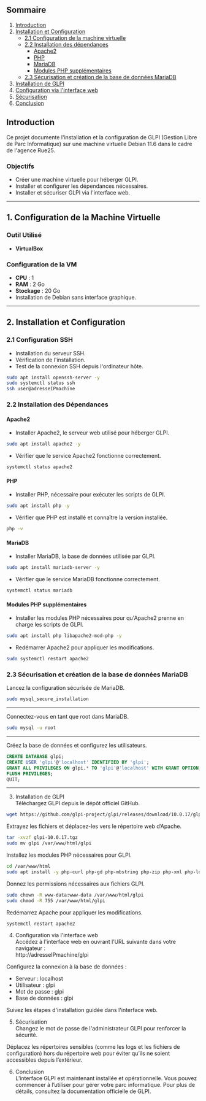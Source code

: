 ## Sommaire
1. [Introduction](#introduction)
2. [Installation et Configuration](#installation-et-configuration)
   - [2.1 Configuration de la machine virtuelle](#21-configuration-de-la-machine-virtuelle)
   - [2.2 Installation des dépendances](#22-installation-des-dépendances)
     - [Apache2](#apache2)
     - [PHP](#php)
     - [MariaDB](#mariadb)
     - [Modules PHP supplémentaires](#modules-php-supplémentaires)
   - [2.3 Sécurisation et création de la base de données MariaDB](#23-sécurisation-et-création-de-la-base-de-données-mariadb)
3. [Installation de GLPI](#installation-de-glpi)
4. [Configuration via l'interface web](#configuration-via-linterface-web)
5. [Sécurisation](#sécurisation)
6. [Conclusion](#conclusion)


## Introduction
Ce projet documente l'installation et la configuration de GLPI (Gestion Libre de Parc Informatique) sur une machine virtuelle Debian 11.6 dans le cadre de l'agence Rue25.

### Objectifs
- Créer une machine virtuelle pour héberger GLPI.
- Installer et configurer les dépendances nécessaires.
- Installer et sécuriser GLPI via l'interface web.

---

## 1. Configuration de la Machine Virtuelle

### Outil Utilisé
- **VirtualBox**

### Configuration de la VM
- **CPU** : 1
- **RAM** : 2 Go
- **Stockage** : 20 Go
- Installation de Debian sans interface graphique.

---

## 2. Installation et Configuration

### 2.1 Configuration SSH
- Installation du serveur SSH.
- Vérification de l'installation.
- Test de la connexion SSH depuis l'ordinateur hôte.

```bash
sudo apt install openssh-server -y 
sudo systemctl status ssh
ssh user@adresseIPmachine
```

### 2.2 Installation des Dépendances

#### Apache2
- Installer Apache2, le serveur web utilisé pour héberger GLPI.
```bash
sudo apt install apache2 -y
```
- Vérifier que le service Apache2 fonctionne correctement.
```bash
systemctl status apache2
```

#### PHP
- Installer PHP, nécessaire pour exécuter les scripts de GLPI.
```bash
sudo apt install php -y
```

- Vérifier que PHP est installé et connaître la version installée.
```bash
php -v
```
#### MariaDB
- Installer MariaDB, la base de données utilisée par GLPI.
```bash
sudo apt install mariadb-server -y
```
- Vérifier que le service MariaDB fonctionne correctement.
```bash
systemctl status mariadb
```
#### Modules PHP supplémentaires
- Installer les modules PHP nécessaires pour qu'Apache2 prenne en charge les scripts de GLPI.
```bash
sudo apt install php libapache2-mod-php -y
```
- Redémarrer Apache2 pour appliquer les modifications.
```bash
sudo systemctl restart apache2
```
### 2.3 Sécurisation et création de la base de données MariaDB  
Lancez la configuration sécurisée de MariaDB.  
```bash
sudo mysql_secure_installation
```
---  

Connectez-vous en tant que root dans MariaDB.  
```bash
sudo mysql -u root
```
---  

Créez la base de données et configurez les utilisateurs.  
```sql
CREATE DATABASE glpi;
CREATE USER 'glpi'@'localhost' IDENTIFIED BY 'glpi';
GRANT ALL PRIVILEGES ON glpi.* TO 'glpi'@'localhost' WITH GRANT OPTION;
FLUSH PRIVILEGES;
QUIT;
```
---  

3. Installation de GLPI  
Téléchargez GLPI depuis le dépôt officiel GitHub.  
```bash
wget https://github.com/glpi-project/glpi/releases/download/10.0.17/glpi-10.0.17.tgz
```
Extrayez les fichiers et déplacez-les vers le répertoire web d’Apache.  
```bash
tar -xvzf glpi-10.0.17.tgz
sudo mv glpi /var/www/html/glpi
```
Installez les modules PHP nécessaires pour GLPI.  
```bash
cd /var/www/html
sudo apt install -y php-curl php-gd php-mbstring php-zip php-xml php-ldap php-intl php-mysql php-dom php-simplexml php-json php-phar php-pdo php-cgi
```
Donnez les permissions nécessaires aux fichiers GLPI.  
```bash
sudo chown -R www-data:www-data /var/www/html/glpi
sudo chmod -R 755 /var/www/html/glpi
```
Redémarrez Apache pour appliquer les modifications.  
```bash
systemctl restart apache2
```
4. Configuration via l'interface web  
Accédez à l'interface web en ouvrant l’URL suivante dans votre navigateur :  
http://adresseIPmachine/glpi  

Configurez la connexion à la base de données :  
- Serveur : localhost  
- Utilisateur : glpi  
- Mot de passe : glpi  
- Base de données : glpi  

Suivez les étapes d'installation guidée dans l'interface web.  

5. Sécurisation  
Changez le mot de passe de l'administrateur GLPI pour renforcer la sécurité.  

Déplacez les répertoires sensibles (comme les logs et les fichiers de configuration) hors du répertoire web pour éviter qu’ils ne soient accessibles depuis l’extérieur.  


6. Conclusion  
L’interface GLPI est maintenant installée et opérationnelle. Vous pouvez commencer à l’utiliser pour gérer votre parc informatique. Pour plus de détails, consultez la documentation officielle de GLPI.
